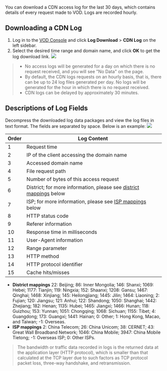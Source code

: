 
You can download a CDN access log for the last 30 days, which contains details of every request made to VOD. Logs are recorded hourly.
## Downloading a CDN Log
1. Log in to the [VOD Console](https://console.cloud.tencent.com/vod) and click **Log Download** > **CDN Log** on the left sidebar.
2. Select the desired time range and domain name, and click **OK** to get the log download link.
![](https://main.qcloudimg.com/raw/5da8ab89237962c2900798525de41ba2.png)
>
>- No access logs will be generated for a day on which there is no request received, and you will see "No Data" on the page.
>- By default, the CDN logs requests on an hourly basis, that is, there can be up to 24 log files generated per day. No logs will be generated for the hour in which there is no request received.
>- CDN logs can be delayed by approximately 30 minutes.

## Descriptions of Log Fields
Decompress the downloaded log data packages and view the log files in text format. The fields are separated by space. Below is an example:
![](https://main.qcloudimg.com/raw/db73fc1837d5e6522d137993cfaff50b.png)

| Order | Log Content |
| --- |------------------------------------------ |
| 1    | Request time                                    |
| 2 | IP of the client accessing the domain name |
| 3    | Accessed domain name                                |
| 4    | File request path                                |
| 5    | Number of bytes of this access request                          |
| 6    | District; for more information, please see [district mappings](#province) below      |
| 7    | ISP; for more information, please see [ISP mappings](#carrier) below |
| 8    | HTTP status code                                 |
| 9    | Referer information                                |
| 10   | Response time in milliseconds                            |
| 11   | User-Agent information                             |
| 12   | Range parameter                                  |
| 13   | HTTP method                                 |
| 14   | HTTP protocol identifier                                |
| 15   | Cache hits/misses                               |


<span id="province"></span>
- **District mappings**
  22: Beijing; 86: Inner Mongolia; 146: Shanxi; 1069: Hebei; 1177: Tianjin; 119: Ningxia; 152: Shaanxi; 1208: Gansu; 1467: Qinghai; 1468: Xinjiang; 145: Heilongjiang; 1445: Jilin; 1464: Liaoning; 2: Fujian; 120: Jiangsu; 121: Anhui; 122: Shandong; 1050: Shanghai; 1442: Zhejiang; 182: Henan; 1135: Hubei; 1465: Jiangxi; 1466: Hunan; 118: Guizhou; 153: Yunnan; 1051: Chongqing; 1068: Sichuan; 1155: Tibet; 4: Guangdong; 173: Guangxi; 1441: Hainan; 0: Other; 1: Hong Kong, Macao, and Taiwan; -1: Overseas.
<span id="carrier"></span>
- **ISP mappings**
  2: China Telecom; 26: China Unicom; 38: CERNET; 43: Great Wall Broadband Network; 1046: China Mobile; 3947: China Mobile Tietong; -1: Overseas ISP; 0: Other ISPs.


>The bandwidth or traffic data recorded in logs is the returned data at the application layer (HTTP protocol), which is smaller than that calculated at the TCP layer due to such factors as TCP protocol packet loss, three-way handshake, and retransmission.
